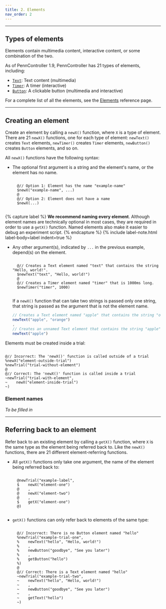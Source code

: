 ```yaml
---
title: 2. Elements
nav_order: 2
---
```


---

## Types of elements

Elements contain multimedia content, interactive content, or some combination
of the two.

As of PennController 1.9, PennController has 21 types of elements, including:

+ [`Text`]({{site.baseurl}}/elements/text):
Text content (multimedia)
+ [`Timer`]({{site.baseurl}}/elements/timer):
A timer (interactive)
+ [`Button`]({{site.baseurl}}/elements/button):
A clickable button (multimedia and interactive)

For a complete list of all the elements, see the
[Elements]({{site.baseurl}}/elements)
reference page.

---

## Creating an element

Create an element by calling a `newX()` function, where `X` is a type of element.
There are 21 `newX()` functions, one for each type of element: `newText()` creates
`Text` elements, `newTimer()` creates `Timer` elements, `newButton()` creates `Button`
elements, and so on.

All `newX()` functions have the following syntax:

+ The optional first argument is a string and the element's name, or the element
has no name.
    <pre><code class="language-diff-javascript diff-highlight">
    @// Option 1: Element has the name "example-name"
    $newX("example-name", ...)
    @
    @// Option 2: Element does not have a name
    $newX(...)
    </code></pre>

{% capture label %}
**We recommend naming every element**. Although element names are technically optional
in most cases, they are required in order to use a `getX()` function. Named elements
also make it easier to debug an experiment script.
{% endcapture %}
{% include label-note.html label-body=label indent=true %}

+ Any other argument(s), indicated by `...` in the previous example,
depend(s) on the element.
    <pre><code class="language-diff-javascript diff-highlight">
    @// Creates a Text element named "text" that contains the string "Hello, world!".
    $newText("text", "Hello, world!")
    @
    @// Creates a Timer element named "timer" that is 1000ms long.
    $newTimer("timer", 1000)
    </code></pre>

    If a `newX()` function that can take two strings is passed only one string,
    that string is passed as the argument that is not the element name.

    ```js
    // Creates a Text element named "apple" that contains the string "orange".
    newText("apple", "orange")
    ,
    // Creates an unnamed Text element that contains the string "apple".
    newText("apple")
    ```

Elements must be created inside a trial:

<pre><code class="language-diff-javascript diff-highlight">
@// Incorrect: The 'newX()' function is called outside of a trial
%newX("element-outside-trial")
%newTrial("trial-without-element")
@
@// Correct: The 'newX()' function is called inside a trial
~newTrial("trial-with-element",
~    newX("element-inside-trial")
~)
</code></pre>

### Element names

*To be filled in*

---

## Referring back to an element

Refer back to an existing element by calling a `getX()` function, where `X` is
the same type as the element being referred back to. Like the `newX()` functions,
there are 21 different element-referring functions.

+ All `getX()` functions only take one argument, the name of the element being
referred back to:
    <pre><code class="language-diff-javascript diff-highlight">
    @newTrial("example-label",
    $    newX("element-one")
    @    ,
    @    newX("element-two")
    @    ,
    $    getX("element-one")
    @)
    </code></pre>
+ `getX()` functions can only refer back to elements of the same type:
    <pre><code class="language-diff-javascript diff-highlight">
    @// Incorrect: There is no Button element named "hello"
    %newTrial("example-trial-one",
    %    newText("hello", "Hello, world!")
    %    ,
    %    newButton("goodbye", "See you later")
    %    ,
    %    getButton("hello")
    %)
    @
    @// Correct: There is a Text element named "hello"
    ~newTrial("example-trial-two",
    ~    newText("hello", "Hello, world!")
    ~    ,
    ~    newButton("goodbye", "See you later")
    ~    ,
    ~    getText("hello")
    ~)
    </code></pre>
